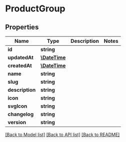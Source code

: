 # ProductGroup

## Properties
Name | Type | Description | Notes
------------ | ------------- | ------------- | -------------
**id** | **string** |  | 
**updatedAt** | [**\DateTime**](\DateTime.md) |  | 
**createdAt** | [**\DateTime**](\DateTime.md) |  | 
**name** | **string** |  | 
**slug** | **string** |  | 
**description** | **string** |  | 
**icon** | **string** |  | 
**svgIcon** | **string** |  | 
**changelog** | **string** |  | 
**version** | **string** |  | 

[[Back to Model list]](../README.md#documentation-for-models) [[Back to API list]](../README.md#documentation-for-api-endpoints) [[Back to README]](../README.md)


